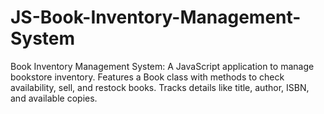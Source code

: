 # JS-Book-Inventory-Management-System
Book Inventory Management System: A JavaScript application to manage bookstore inventory. Features a Book class with methods to check availability, sell, and restock books. Tracks details like title, author, ISBN, and available copies.
